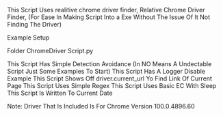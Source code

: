 This Script Uses realitive chrome driver finder, Relative Chrome Driver Finder, (For Ease In Making Script Into a Exe Without The Issue Of It Not Finding The Driver) 

Example Setup 

Folder
  ChromeDriver
  Script.py

This Script Has Simple Detection Avoidance (In NO Means A Undectable Script Just Some Examples To Start)
This Script Has A Logger Disable Example
This Script Shows Off driver.current_url Yo Find Link Of Current Page
This Script Uses Simple Regex
This Script Uses Basic EC With Sleep
This Script Is Written To Current Date

Note:
Driver That Is Included Is For Chrome Version 100.0.4896.60
